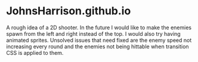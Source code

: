 # JohnsHarrison.github.io

A rough idea of a 2D shooter. In the future I would like to make the enemies spawn from the left and right instead of the top. I would also try having animated sprites. Unsolved issues that need fixed are the enemy speed not increasing every round and the enemies not being hittable when transition CSS is applied to them. 